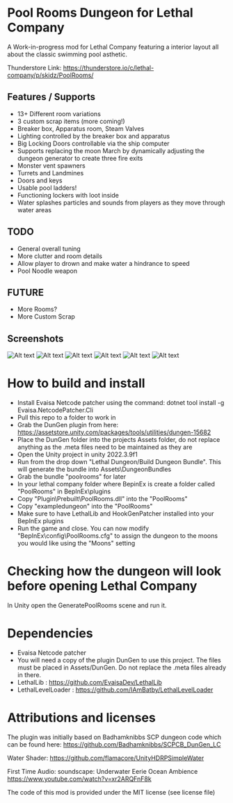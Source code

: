 # Pool Rooms Dungeon for Lethal Company
A Work-in-progress mod for Lethal Company featuring a interior layout all about the classic swimming pool asthetic.

Thunderstore Link: https://thunderstore.io/c/lethal-company/p/skidz/PoolRooms/

## Features / Supports
- 13+ Different room variations
- 3 custom scrap items (more coming!)
- Breaker box, Apparatus room, Steam Valves
- Lighting controlled by the breaker box and apparatus
- Big Locking Doors controllable via the ship computer
- Supports replacing the moon March by dynamically adjusting the dungeon generator to create three fire exits
- Monster vent spawners
- Turrets and Landmines
- Doors and keys
- Usable pool ladders!
- Functioning lockers with loot inside
- Water splashes particles and sounds from players as they move through water areas

## TODO
- General overall tuning
- More clutter and room details
- Allow player to drown and make water a hindrance to speed
- Pool Noodle weapon

## FUTURE
- More Rooms?
- More Custom Scrap

## Screenshots
![Alt text](https://github.com/rfsheffer/PoolRooms/blob/main/Screenshots/shot1.jpg?raw=true "Shot 1")
![Alt text](https://github.com/rfsheffer/PoolRooms/blob/main/Screenshots/shot2.jpg?raw=true "Shot 2")
![Alt text](https://github.com/rfsheffer/PoolRooms/blob/main/Screenshots/shot3.jpg?raw=true "Shot 3")
![Alt text](https://github.com/rfsheffer/PoolRooms/blob/main/Screenshots/shot4.jpg?raw=true "Shot 4")
![Alt text](https://github.com/rfsheffer/PoolRooms/blob/main/Screenshots/shot5.jpg?raw=true "Shot 5")
![Alt text](https://github.com/rfsheffer/PoolRooms/blob/main/Screenshots/shot6.jpg?raw=true "Shot 6")

# How to build and install
- Install Evaisa Netcode patcher using the command: dotnet tool install -g Evaisa.NetcodePatcher.Cli
- Pull this repo to a folder to work in
- Grab the DunGen plugin from here: https://assetstore.unity.com/packages/tools/utilities/dungen-15682
- Place the DunGen folder into the projects Assets folder, do not replace anything as the .meta files need to be maintained as they are
- Open the Unity project in unity 2022.3.9f1
- Run from the drop down "Lethal Dungeon/Build Dungeon Bundle". This will generate the bundle into Assets\DungeonBundles
- Grab the bundle "poolrooms" for later
- In your lethal company folder where BepinEx is create a folder called "PoolRooms" in BepInEx\plugins
- Copy "Plugin\Prebuilt\PoolRooms.dll" into the "PoolRooms"
- Copy "exampledungeon" into the "PoolRooms"
- Make sure to have LethalLib and HookGenPatcher installed into your BepInEx plugins
- Run the game and close. You can now modify "BepInEx\config\PoolRooms.cfg" to assign the dungeon to the moons you would like using the "Moons" setting

# Checking how the dungeon will look before opening Lethal Company
In Unity open the GeneratePoolRooms scene and run it.

# Dependencies
- Evaisa Netcode patcher
- You will need a copy of the plugin DunGen to use this project. The files must be placed in Assets/DunGen. Do not replace the .meta files already in there.
- LethalLib : https://github.com/EvaisaDev/LethalLib
- LethalLevelLoader : https://github.com/IAmBatby/LethalLevelLoader

# Attributions and licenses
The plugin was initially based on Badhamknibbs SCP dungeon code which can be found here:
 https://github.com/Badhamknibbs/SCPCB_DunGen_LC

Water Shader:
 https://github.com/flamacore/UnityHDRPSimpleWater

First Time Audio:
soundscape: Underwater Eerie Ocean Ambience
 https://www.youtube.com/watch?v=xr2ARQFnF8k

The code of this mod is provided under the MIT license (see license file)
